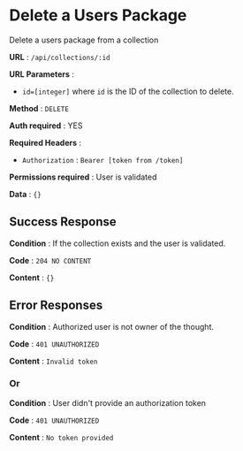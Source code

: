 # Delete a Users Package

Delete a users package from a collection

**URL** : `/api/collections/:id`

**URL Parameters** :

- `id=[integer]` where `id` is the ID of the collection to delete.

**Method** : `DELETE`

**Auth required** : YES

**Required Headers** :

- `Authorization` : `Bearer [token from /token]`

**Permissions required** : User is validated

**Data** : `{}`

## Success Response

**Condition** : If the collection exists and the user is validated.

**Code** : `204 NO CONTENT`

**Content** : `{}`

## Error Responses

**Condition** : Authorized user is not owner of the thought.

**Code** : `401 UNAUTHORIZED`

**Content** : `Invalid token`

### Or

**Condition** : User didn't provide an authorization token

**Code** : `401 UNAUTHORIZED`

**Content** : `No token provided`
